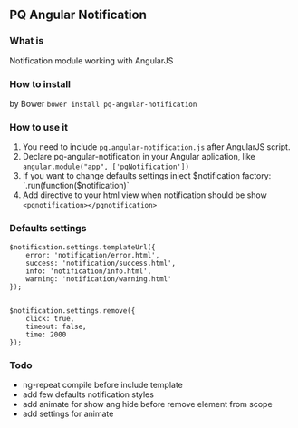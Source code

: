 ## PQ Angular Notification

### What is
Notification module working with AngularJS

### How to install

by Bower
`bower install pq-angular-notification`

### How to use it
1. You need to include  `pq.angular-notification.js` after AngularJS script.
2. Declare pq-angular-notification in your Angular aplication, like
`angular.module("app", ['pqNotification'])`
3. If you want to change defaults settings inject $notification factory:
`.run(function($notification)`
4. Add directive to your html view when notification should be show `<pqnotification></pqnotification>`

### Defaults settings
    $notification.settings.templateUrl({
        error: 'notification/error.html',
        success: 'notification/success.html',
        info: 'notification/info.html',
        warning: 'notification/warning.html'
    });


    $notification.settings.remove({
        click: true,
        timeout: false,
        time: 2000
    });


### Todo
  - ng-repeat compile before include template
  - add few defaults notification styles
  - add animate for show ang hide before remove element from scope
  - add settings for animate
